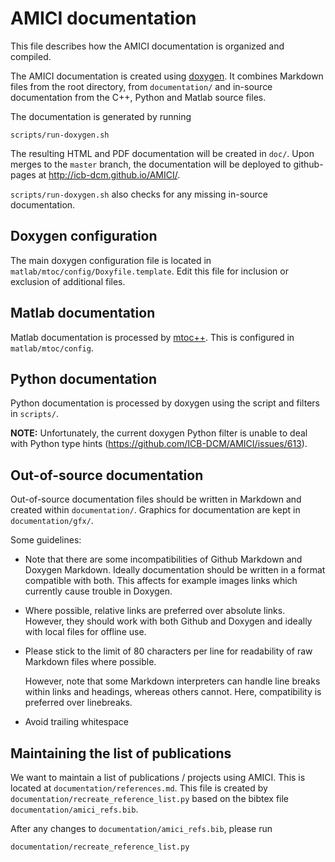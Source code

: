 # AMICI documentation

This file describes how the AMICI documentation is organized and compiled.

The AMICI documentation is created using [doxygen](http://www.doxygen.nl/).
It combines Markdown files from the root directory, from `documentation/`
and in-source documentation from the C++, Python and Matlab source files.

The documentation is generated by running

    scripts/run-doxygen.sh

The resulting HTML and PDF documentation will be created in `doc/`. Upon
merges to the `master` branch, the documentation will be deployed to
github-pages at http://icb-dcm.github.io/AMICI/.

`scripts/run-doxygen.sh` also checks for any missing in-source documentation.


## Doxygen configuration

The main doxygen configuration file is located in
`matlab/mtoc/config/Doxyfile.template`. Edit this file for inclusion or
exclusion of additional files.


## Matlab documentation

Matlab documentation is processed by
[mtoc++](https://www.morepas.org/software/mtocpp/docs/tools.html).
This is configured in `matlab/mtoc/config`.


## Python documentation

Python documentation is processed by doxygen using the script and filters
in `scripts/`.

**NOTE:** Unfortunately, the current doxygen Python filter is unable to deal
with Python type hints (https://github.com/ICB-DCM/AMICI/issues/613).


## Out-of-source documentation

Out-of-source documentation files should be written in Markdown and
created within `documentation/`.
Graphics for documentation are kept in `documentation/gfx/`.

Some guidelines:

* Note that there are some incompatibilities of Github Markdown and Doxygen
  Markdown. Ideally documentation should be written in a format compatible with
  both.
  This affects for example images links which currently cause trouble in
  Doxygen.

* Where possible, relative links are preferred over absolute links. However,
  they should work with both Github and Doxygen and ideally with local files
  for offline use.

* Please stick to the limit of 80 characters per line for readability of raw
  Markdown files where possible. 
  
  However, note that some Markdown interpreters can handle line breaks within
  links and headings, whereas others cannot. Here, compatibility is preferred
  over linebreaks. 
  
* Avoid trailing whitespace


## Maintaining the list of publications

We want to maintain a list of publications / projects using AMICI. This is
located at `documentation/references.md`. This file is created by
`documentation/recreate_reference_list.py` based on
the bibtex file `documentation/amici_refs.bib`.

After any changes to `documentation/amici_refs.bib`, please run

    documentation/recreate_reference_list.py
